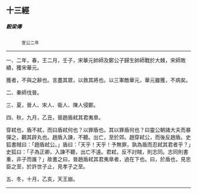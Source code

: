 

## 十三經

##### 穀梁傳
　　　`宣公二年`

* * *

一、二年，春，王二月，壬子，宋華元帥師及鄭公子歸生帥師戰於大棘，宋師敗績，獲宋華元。

獲者，不與之辭也。言盡其眾，以救其將也。以三軍敵華元，華元雖獲，不病矣。

二、秦師伐晉。

三、夏，晉人、宋人、衞人、陳人侵鄭。

四、秋，九月，乙丑，晉趙盾弒其君夷臯。

穿弒也，盾不弒，而曰盾弒何也？以罪盾也。其以罪盾何也？曰靈公朝諸大夫而暴彈之，觀其辟丸也。趙盾入諫，不聽。出亡，至於郊。趙穿弒公，而後反趙盾。史狐書賊曰：「趙盾弒公。」盾曰：「天乎！天乎！予無罪，孰為盾而忍弒其君者乎？」史狐曰：「子為正卿，入諫不聽，出亡不遠。君弒，反不討賊，則志同。志同則書重，非子而誰？」故書之曰，晉趙盾弒其君夷臯者，過在下也。曰，於盾也，見忠臣之至，於許世子止，見孝子之至。

五、冬，十月，乙亥，天王崩。

* * *

